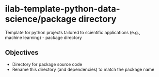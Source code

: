 
# ilab-template-python-data-science/package directory

Template for python projects tailored to scientific applications (e.g., machine learning) - package directory

## Objectives

- Directory for package source code
- Rename this directory (and dependencies) to match the package name

